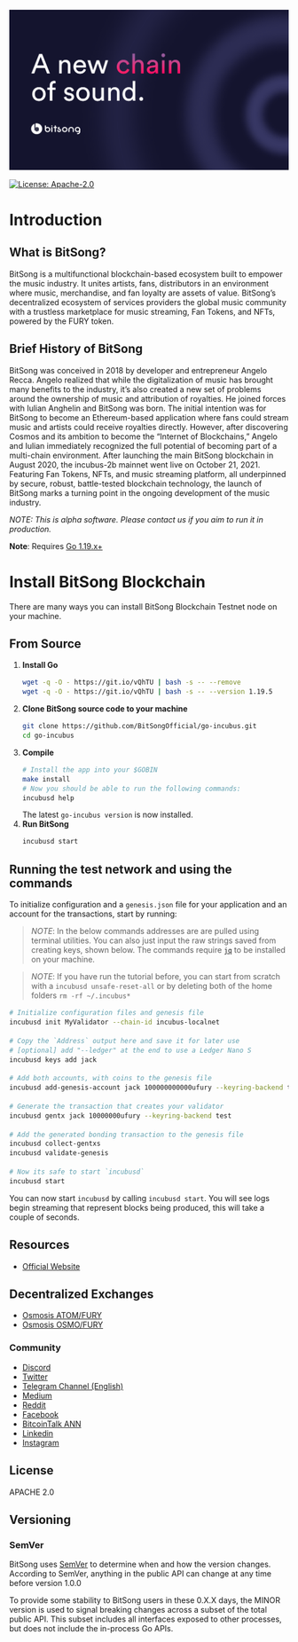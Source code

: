 <p><img src="banner.png"></p>

[![License: Apache-2.0](https://img.shields.io/badge/License-Apache--2.0-yellow.svg)](https://github.com/BitSongOfficial/go-incubus/blob/master/LICENSE)

# Introduction

## What is BitSong?

BitSong is a multifunctional blockchain-based ecosystem built to empower the music industry. It unites artists, fans, distributors in an environment where music, merchandise, and fan loyalty are assets of value. BitSong’s decentralized ecosystem of services providers the global music community with a trustless marketplace for music streaming, Fan Tokens, and NFTs, powered by the FURY token.

## Brief History of BitSong

BitSong was conceived in 2018 by developer and entrepreneur Angelo Recca. Angelo realized that while the digitalization of music has brought many benefits to the industry, it’s also created a new set of problems around the ownership of music and attribution of royalties. He joined forces with Iulian Anghelin and BitSong was born.
The initial intention was for BitSong to become an Ethereum-based application where fans could stream music and artists could receive royalties directly. However, after discovering Cosmos and its ambition to become the “Internet of Blockchains,” Angelo and Iulian immediately recognized the full potential of becoming part of a multi-chain environment.
After launching the main BitSong blockchain in August 2020, the incubus-2b mainnet went live on October 21, 2021. Featuring Fan Tokens, NFTs, and music streaming platform, all underpinned by secure, robust, battle-tested blockchain technology, the launch of BitSong marks a turning point in the ongoing development of the music industry.

_NOTE: This is alpha software. Please contact us if you aim to run it in production._

**Note**: Requires [Go 1.19.x+](https://golang.org/dl/)

# Install BitSong Blockchain

There are many ways you can install BitSong Blockchain Testnet node on your machine.

## From Source
1. **Install Go** 
    ```bash
    wget -q -O - https://git.io/vQhTU | bash -s -- --remove
    wget -q -O - https://git.io/vQhTU | bash -s -- --version 1.19.5
    ```
2. **Clone BitSong source code to your machine**
    ```bash
    git clone https://github.com/BitSongOfficial/go-incubus.git
    cd go-incubus
    ```
  3. **Compile**
		```bash
		# Install the app into your $GOBIN
		make install
		# Now you should be able to run the following commands:
		incubusd help
		```
		The latest `go-incubus version` is now installed.
3. **Run BitSong**
	```bash
	incubusd start
	```

## Running the test network and using the commands

To initialize configuration and a `genesis.json` file for your application and an account for the transactions, start by running:

>  _*NOTE*_: In the below commands addresses are are pulled using terminal utilities. You can also just input the raw strings saved from creating keys, shown below. The commands require [`jq`](https://stedolan.github.io/jq/download/) to be installed on your machine.

>  _*NOTE*_: If you have run the tutorial before, you can start from scratch with a `incubusd unsafe-reset-all` or by deleting both of the home folders `rm -rf ~/.incubus*`

```bash
# Initialize configuration files and genesis file
incubusd init MyValidator --chain-id incubus-localnet

# Copy the `Address` output here and save it for later use
# [optional] add "--ledger" at the end to use a Ledger Nano S
incubusd keys add jack

# Add both accounts, with coins to the genesis file
incubusd add-genesis-account jack 100000000000ufury --keyring-backend test

# Generate the transaction that creates your validator
incubusd gentx jack 10000000ufury --keyring-backend test

# Add the generated bonding transaction to the genesis file
incubusd collect-gentxs
incubusd validate-genesis

# Now its safe to start `incubusd`
incubusd start
```

You can now start `incubusd` by calling `incubusd start`. You will see logs begin streaming that represent blocks being produced, this will take a couple of seconds.

## Resources
- [Official Website](https://incubus.io)

## Decentralized Exchanges
- [Osmosis ATOM/FURY](https://app.osmosis.zone/?from=ATOM&to=FURY)
- [Osmosis OSMO/FURY](https://app.osmosis.zone/?from=OSMO&to=FURY)

### Community
- [Discord](https://discord.gg/mZC9Yk3)
- [Twitter](https://twitter.com/BitSongOfficial)
- [Telegram Channel (English)](https://t.me/BitSongOfficial)
- [Medium](https://medium.com/@BitSongOfficial)
- [Reddit](https://www.reddit.com/r/incubus/)
- [Facebook](https://www.facebook.com/BitSongOfficial)
- [BitcoinTalk ANN](https://bitcointalk.org/index.php?topic=2850943)
- [Linkedin](https://www.linkedin.com/company/incubus)
- [Instagram](https://www.instagram.com/incubus_official/)

## License

APACHE 2.0

## Versioning

### SemVer

BitSong uses [SemVer](http://semver.org/) to determine when and how the version changes.
According to SemVer, anything in the public API can change at any time before version 1.0.0

To provide some stability to BitSong users in these 0.X.X days, the MINOR version is used
to signal breaking changes across a subset of the total public API. This subset includes all
interfaces exposed to other processes, but does not include the in-process Go APIs.
